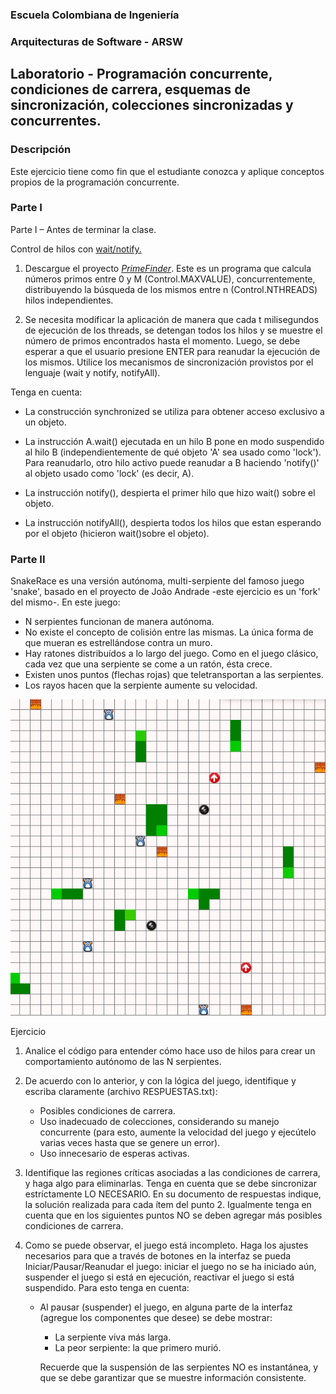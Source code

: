 
### Escuela Colombiana de Ingeniería
### Arquitecturas de Software - ARSW

## Laboratorio - Programación concurrente, condiciones de carrera, esquemas de sincronización, colecciones sincronizadas y concurrentes.

### Descripción
Este ejercicio tiene como fin que el estudiante conozca y aplique conceptos propios de la programación concurrente.

### Parte I

Parte I – Antes de terminar la clase.

Control de hilos con [wait/notify.](http://howtodoinjava.com/core-java/multi-threading/how-to-work-with-wait-notify-and-notifyall-in-java/)

1.  Descargue el proyecto [*PrimeFinder*](https://github.com/ARSW-ECI/wait-notify-excercise).
    Este es un programa que calcula números primos entre 0 y M
    (Control.MAXVALUE), concurrentemente, distribuyendo la búsqueda de
    los mismos entre n (Control.NTHREADS) hilos independientes.

2.  Se necesita modificar la aplicación de manera que cada t
    milisegundos de ejecución de los threads, se detengan todos los
    hilos y se muestre el número de primos encontrados hasta el momento.
    Luego, se debe esperar a que el usuario presione ENTER para reanudar
    la ejecución de los mismos. Utilice los mecanismos de sincronización
    provistos por el lenguaje (wait y notify, notifyAll).

Tenga en cuenta:

-   La construcción synchronized se utiliza para obtener acceso exclusivo a un objeto.

-   La instrucción A.wait() ejecutada en un hilo B pone en modo suspendido al hilo B (independientemente de qué objeto 'A' sea usado como 'lock'). Para reanudarlo, otro hilo activo puede reanudar a B haciendo 'notify()' al objeto usado como 'lock' (es decir, A).

-   La instrucción notify(), despierta el primer hilo que hizo wait()
    sobre el objeto.

-   La instrucción notifyAll(), despierta todos los hilos que estan
    esperando por el objeto (hicieron wait()sobre el objeto).


### Parte II

SnakeRace es una versión autónoma, multi-serpiente del famoso juego 'snake', basado en el proyecto de João Andrade -este ejercicio es un 'fork' del mismo-. En este juego:
	
- N serpientes funcionan de manera autónoma.
- No existe el concepto de colisión entre las mismas. La única forma de que mueran es estrellándose contra un muro.
- Hay ratones distribuídos a lo largo del juego. Como en el juego clásico, cada vez que una serpiente se come a un ratón, ésta crece.
- Existen unos puntos (flechas rojas) que teletransportan a las serpientes.
- Los rayos hacen que la serpiente aumente su velocidad.

![](img/sshot.png)

Ejercicio

1. Analice el código para entender cómo hace uso de hilos para crear un comportamiento autónomo de las N serpientes.

2. De acuerdo con lo anterior, y con la lógica del juego, identifique y escriba claramente (archivo RESPUESTAS.txt):
    - Posibles condiciones de carrera.
    - Uso inadecuado de colecciones, considerando su manejo concurrente (para esto, aumente la velocidad del juego y ejecútelo varias veces hasta que se genere un error).
    - Uso innecesario de esperas activas.

2. Identifique las regiones críticas asociadas a las condiciones de carrera, y haga algo para eliminarlas. Tenga en cuenta que se debe sincronizar estríctamente LO NECESARIO. En su documento de respuestas indique, la solución realizada para cada ítem del punto 2. Igualmente tenga en cuenta que en los siguientes puntos NO se deben agregar más posibles condiciones de carrera.

3. Como se puede observar, el juego está incompleto. Haga los ajustes necesarios para que a través de botones en la interfaz se pueda Iniciar/Pausar/Reanudar el juego: iniciar el juego no se ha iniciado aún, suspender el juego si está en ejecución, reactivar el juego si está suspendido. Para esto tenga en cuenta:
    * Al pausar (suspender) el juego, en alguna parte de la interfaz (agregue los componentes que desee) se debe mostrar:
        - La serpiente viva más larga.
        - La peor serpiente: la que primero murió.
    
        Recuerde que la suspensión de las serpientes NO es instantánea, y que se debe garantizar que se muestre información consistente.